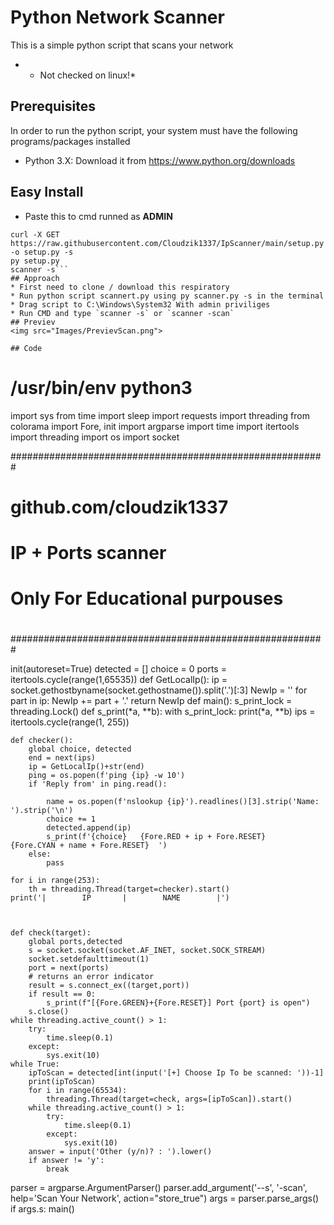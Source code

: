# Python Network Scanner

This is a simple python script that scans your network
* * Not checked on linux!*
## Prerequisites

In order to run the python script, your system must have the following programs/packages installed
* Python 3.X: Download it from https://www.python.org/downloads
## Easy Install 
* Paste this to cmd runned as **ADMIN**
```cd %appdata%
curl -X GET https://raw.githubusercontent.com/Cloudzik1337/IpScanner/main/setup.py -o setup.py -s 
py setup.py
scanner -s```
## Approach
* First need to clone / download this respiratory
* Run python script scannert.py using py scanner.py -s in the terminal
* Drag script to C:\Windows\System32 With admin priviliges
* Run CMD and type `scanner -s` or `scanner -scan`
## Previev 
<img src="Images/PrevievScan.png">

## Code
```
# /usr/bin/env python3
import sys
from time import sleep
import requests
import threading
from colorama import Fore, init
import argparse
import time
import itertools
import threading
import os
import socket



#########################################################
#           github.com/cloudzik1337                     #
#           IP + Ports scanner                          #
#           Only For Educational purpouses              #
#                                                       #
#########################################################




init(autoreset=True)
detected = []
choice = 0
ports = itertools.cycle(range(1,65535))
def GetLocalIp():
    ip = socket.gethostbyname(socket.gethostname()).split('.')[:3]
    NewIp = ''
    for part in ip:
        NewIp += part + '.'
    return NewIp
def main():
    s_print_lock = threading.Lock()
    def s_print(*a, **b):
        with s_print_lock:
            print(*a, **b)
    ips = itertools.cycle(range(1, 255))
    
    def checker():
        global choice, detected
        end = next(ips)
        ip = GetLocalIp()+str(end)
        ping = os.popen(f'ping {ip} -w 10')
        if 'Reply from' in ping.read():
            
            name = os.popen(f'nslookup {ip}').readlines()[3].strip('Name:    ').strip('\n')
            choice += 1
            detected.append(ip)
            s_print(f'{choice}   {Fore.RED + ip + Fore.RESET}     {Fore.CYAN + name + Fore.RESET}  ')
        else:
            pass
        
    for i in range(253):
        th = threading.Thread(target=checker).start()
    print('|        IP       |        NAME        |')


    
    def check(target):
        global ports,detected
        s = socket.socket(socket.AF_INET, socket.SOCK_STREAM)
        socket.setdefaulttimeout(1)
        port = next(ports)
        # returns an error indicator
        result = s.connect_ex((target,port))
        if result == 0:
            s_print(f"[{Fore.GREEN}+{Fore.RESET}] Port {port} is open")
        s.close()
    while threading.active_count() > 1:
        try:
            time.sleep(0.1)
        except:
            sys.exit(10)
    while True:
        ipToScan = detected[int(input('[+] Choose Ip To be scanned: '))-1]
        print(ipToScan)
        for i in range(65534):
            threading.Thread(target=check, args=[ipToScan]).start()
        while threading.active_count() > 1:
            try:
                time.sleep(0.1)
            except:
                sys.exit(10)
        answer = input('Other (y/n)? : ').lower()
        if answer != 'y':
            break

parser = argparse.ArgumentParser()
parser.add_argument('--s', '-scan', help='Scan Your Network', action="store_true")
args = parser.parse_args()
if args.s:
    main()
```
